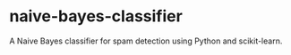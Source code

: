 # naive-bayes-classifier
A Naive Bayes classifier for spam detection using Python and scikit-learn.
